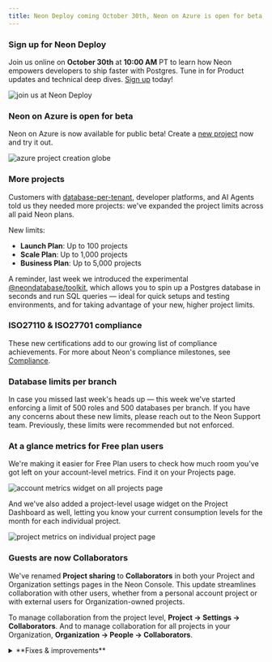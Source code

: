 ```yaml
---
title: Neon Deploy coming October 30th, Neon on Azure is open for beta, and more
---
```


### Sign up for Neon Deploy

Join us online on **October 30th** at **10:00 AM** PT to learn how Neon empowers developers to ship faster with Postgres. Tune in for Product updates and technical deep dives. [Sign up](https://neon.tech/deploy) today!

![join us at Neon Deploy](/docs/relnotes/neon-deploy.png)

### Neon on Azure is open for beta

Neon on Azure is now available for public beta! Create a [new project](https://console.neon.tech/app/projects/new?provider=azure) now and try it out.

![azure project creation globe](/docs/relnotes/azure_beta.png)

### More projects

Customers with [database-per-tenant](https://neon.tech/use-cases/database-per-tenant), developer platforms, and AI Agents told us they needed more projects: we've expanded the project limits across all paid Neon plans.

New limits:

- **Launch Plan**: Up to 100 projects
- **Scale Plan**: Up to 1,000 projects
- **Business Plan**: Up to 5,000 projects

A reminder, last week we introduced the experimental [@neondatabase/toolkit](https://github.com/neondatabase/toolkit), which allows you to spin up a Postgres database in seconds and run SQL queries &#8212; ideal for quick setups and testing environments, and for taking advantage of your new, higher project limits.

### **ISO27110 & ISO27701 compliance**

These new certifications add to our growing list of compliance achievements. For more about Neon's compliance milestones, see [Compliance](/docs/security/compliance).

### Database limits per branch

In case you missed last week's heads up &#8212; this week we've started enforcing a limit of 500 roles and 500 databases per branch. If you have any concerns about these new limits, please reach out to the Neon Support team. Previously, these limits were recommended but not enforced.

### At a glance metrics for Free plan users

We're making it easier for Free Plan users to check how much room you've got left on your account-level metrics. Find it on your Projects page.

![account metrics widget on all projects page](/docs/relnotes/account_metrics_widget.png)

And we've also added a project-level usage widget on the Project Dashboard as well, letting you know your current consumption levels for the month for each individual project.

![project metrics on individual project page](/docs/relnotes/project_limits_widget.png)

### Guests are now Collaborators

We've renamed **Project sharing** to **Collaborators** in both your Project and Organization settings pages in the Neon Console. This update streamlines collaboration with other users, whether from a personal account project or with external users for Organization-owned projects.

To manage collaboration from the project level, **Project → Settings → Collaborators**. And to manage collaboration for all projects in your Organization, **Organization → People → Collaborators**.

<details>
<summary>**Fixes & improvements**</summary>

- We've removed deprecated language and actions from the Neon CLI. A few months ago, we started calling your root branch `default` instead of `primary`. The CLI now reflects this change: `primary` is no more, it's `default` everywhere. For more info, see [set-default](/docs/reference/cli-branches#set-default).
- Added support for organization scopes in Neon OAuth, including create, read, update, delete, and manage organization permissions. See [Neon OAuth integration](/docs/guides/oauth-integration) for details.
- Added an account selector to let users choose between personal and organization accounts when submitting a support ticket. This prevents issues for users with both free and paid accounts.
- Fixed a UI issue where very long parent branch names broke the layout on the Branches view.
- Resolved an issue where paid users incorrectly received alerts for hitting their monthly compute limits.
- Corrected a display issue on the Monitoring page where charts showed an inaccurate pattern of breaks for autoscaling computes.

</details>
